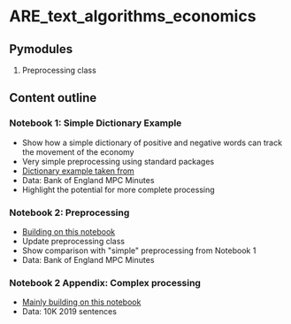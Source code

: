 # ARE_text_algorithms_economics


## Pymodules

1. Preprocessing class

## Content outline


### Notebook 1: Simple Dictionary Example
- Show how a simple dictionary of positive and negative words can track the movement of the economy
- Very simple preprocessing using standard packages
- [Dictionary example taken from](https://github.com/sekhansen/course_unstructured_data/blob/main/notebooks/preprocessing_notebook.ipynb) 
- Data: Bank of England MPC Minutes
- Highlight the potential for more complete processing

### Notebook 2: Preprocessing
- [Building on this notebook](https://github.com/sekhansen/mres_methods_course/blob/main/notebooks/preprocessing_notebook.ipynb)
- Update preprocessing class
- Show comparison with "simple" preprocessing from Notebook 1
- Data: Bank of England MPC Minutes

### Notebook 2 Appendix: Complex processing
- [Mainly building on this notebook](https://github.com/yabramuvdi/imperial-workshop/blob/master/notebooks/preprocessing_notebook.ipynb)
- Data: 10K 2019 sentences



